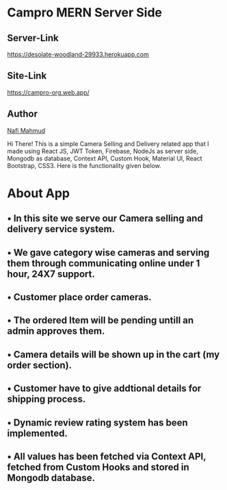 # Campro MERN Server Side
## Server-Link
https://desolate-woodland-29933.herokuapp.com
## Site-Link
https://campro-org.web.app/

## Author 
[Nafi Mahmud][author]

[author]: https://sourcecodebd.github.io/nafi.com/
Hi There! This is a simple Camera Selling and Delivery related app that I made using React JS, JWT Token, Firebase, NodeJs as server side, Mongodb as database, Context API, Custom Hook, Material UI, React Bootstrap, CSS3. Here is the functionality given below.

# About App
## • In this site we serve our Camera selling and delivery service system.
## • We gave category wise cameras and serving them through communicating online under 1 hour, 24X7 support.
## • Customer place order cameras.
## • The ordered Item will be pending untill an admin approves them.
## • Camera details will be shown up in the cart (my order section).
## • Customer have to give addtional details for shipping process.
## • Dynamic review rating system has been implemented.
## • All values has been fetched via Context API, fetched from  Custom Hooks and stored in Mongodb database.
